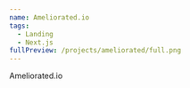 ```yaml
---
name: Ameliorated.io
tags:
  - Landing
  - Next.js
fullPreview: /projects/ameliorated/full.png
---
```


Ameliorated.io
